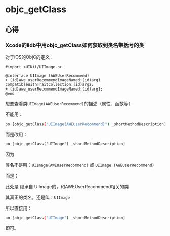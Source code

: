 # objc_getClass

## 心得

### Xcode的lldb中用objc_getClass如何获取到类名带括号的类

对于iOS的ObjC的定义：

```objc
#import <UIKit/UIImage.h>

@interface UIImage (AWEUserRecommend)
+ (id)awe_userRecommendImageNamed:(id)arg1 compatibleWithTraitCollection:(id)arg2;
+ (id)awe_userRecommendImageNamed:(id)arg1;
@end
```

想要查看类`UIImage(AWEUserRecommend)`的描述（属性、函数等）

不能用：

```bash
po [objc_getClass("UIImage(AWEUserRecommend)") _shortMethodDescription]
```

而是改用：

```
po [objc_getClass("UIImage") _shortMethodDescription]
```

因为

类名不是叫：`UIImage(AWEUserRecommend)` 或 `UIImage (AWEUserRecommend)`

而是：

此处是 继承自 UIImage的，和AWEUserRecommend相关的类

其真正的类名，还是叫：`UIImage`

所以直接用：

```bash
po [objc_getClass("UIImage") _shortMethodDescription]
```

即可。